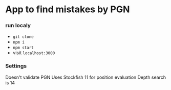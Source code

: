 # App to find mistakes by PGN

### run localy

- `git clone`
- `npm i`
- `npm start`
- visit `localhost:3000`

### Settings

Doesn't validate PGN
Uses Stockfish 11 for position evaluation
Depth search is 14
